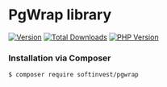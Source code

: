 # PgWrap library

[![Version](http://img.shields.io/packagist/v/softinvest/dbwrap.svg?style=flat)](https://packagist.org/packages/softinvest/pgwrap) 
[![Total Downloads](https://poser.pugx.org/softinvest/dbwrap/downloads?format=flat-square)](https://packagist.org/packages/softinvest/pgwrap)
[![PHP Version](http://img.shields.io/badge/php-8.0+-ff69b4.svg)](https://packagist.org/packages/softinvest/pgwrap)


### Installation via Composer

``` bash
$ composer require softinvest/pgwrap
```
